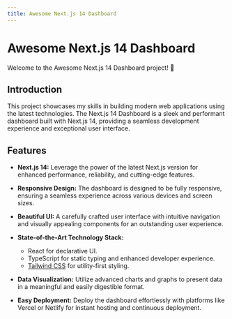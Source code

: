 ```yaml
---
title: Awesome Next.js 14 Dashboard
---
```


# Awesome Next.js 14 Dashboard

Welcome to the Awesome Next.js 14 Dashboard project! 🚀

## Introduction

This project showcases my skills in building modern web applications using the latest technologies. The Next.js 14 Dashboard is a sleek and performant dashboard built with Next.js 14, providing a seamless development experience and exceptional user interface.

## Features

- **Next.js 14:** Leverage the power of the latest Next.js version for enhanced performance, reliability, and cutting-edge features.

- **Responsive Design:** The dashboard is designed to be fully responsive, ensuring a seamless experience across various devices and screen sizes.

- **Beautiful UI:** A carefully crafted user interface with intuitive navigation and visually appealing components for an outstanding user experience.

- **State-of-the-Art Technology Stack:**

  - React for declarative UI.
  - TypeScript for static typing and enhanced developer experience.
  - [Tailwind CSS](https://tailwindcss.com/) for utility-first styling.

- **Data Visualization:** Utilize advanced charts and graphs to present data in a meaningful and easily digestible format.

- **Easy Deployment:** Deploy the dashboard effortlessly with platforms like Vercel or Netlify for instant hosting and continuous deployment.
